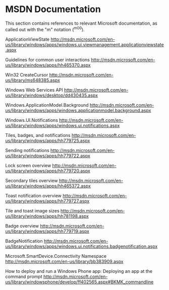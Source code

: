 # MSDN Documentation

This section contains references to relevant Microsoft documentation, as called out with the "m" notation (<sup>m00</sup>).

ApplicationViewState
http://msdn.microsoft.com/en-us/library/windows/apps/windows.ui.viewmanagement.applicationviewstate.aspx

Guidelines for common user interactions
http://msdn.microsoft.com/en-us/library/windows/apps/hh465370.aspx

Win32 CreateCursor
http://msdn.microsoft.com/en-us/library/ms648385.aspx

Windows Web Services API
http://msdn.microsoft.com/en-us/library/windows/desktop/dd430435.aspx

Windows.ApplicationModel.Background
http://msdn.microsoft.com/en-us/library/windows/apps/windows.applicationmodel.background.aspx

Windows.UI.Notifications
http://msdn.microsoft.com/en-us/library/windows/apps/windows.ui.notifications.aspx

Tiles, badges, and notifications
http://msdn.microsoft.com/en-us/library/windows/apps/hh779725.aspx

Sending notifications
http://msdn.microsoft.com/en-us/library/windows/apps/hh779722.aspx

Lock screen overview
http://msdn.microsoft.com/en-us/library/windows/apps/hh779720.aspx

Secondary tiles overview
http://msdn.microsoft.com/en-us/library/windows/apps/hh465372.aspx

Toast notification overview
http://msdn.microsoft.com/en-us/library/windows/apps/hh779727.aspx

Tile and toast image sizes
http://msdn.microsoft.com/en-us/library/windows/apps/hh781198.aspx

Badge overview
http://msdn.microsoft.com/en-us/library/windows/apps/hh779719.aspx

BadgeNotification
http://msdn.microsoft.com/en-us/library/windows/apps/windows.ui.notifications.badgenotification.aspx

Microsoft.SmartDevice.Connectivity Namespace
http://msdn.microsoft.com/en-us/library/bb383909.aspx

How to deploy and run a Windows Phone app: Deploying an app at the command prompt
http://msdn.microsoft.com/en-us/library/windowsphone/develop/ff402565.aspx#BKMK_commandline


